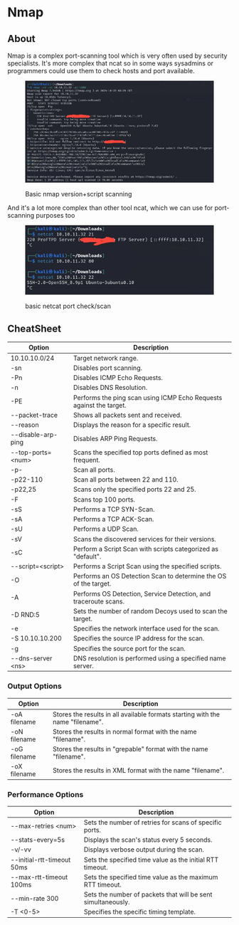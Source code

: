 # Nmap

## About

Nmap is a complex port-scanning tool which is very often used by security specialists. It's more complex that ncat so in some ways sysadmins or programmers could use them to check hosts and port available.

<figure><img src="../.gitbook/assets/photo_2024-10-22_15-37-44.jpg" alt=""><figcaption><p>Basic nmap version+script scanning</p></figcaption></figure>

And it's a lot more complex than other tool ncat, which we can use for port-scanning purposes too

<figure><img src="../.gitbook/assets/image (1).png" alt=""><figcaption><p>basic netcat port check/scan</p></figcaption></figure>

## CheatSheet

| Option             | Description                                                         |
| ------------------ | ------------------------------------------------------------------- |
| 10.10.10.0/24      | Target network range.                                               |
| -sn                | Disables port scanning.                                             |
| -Pn                | Disables ICMP Echo Requests.                                        |
| -n                 | Disables DNS Resolution.                                            |
| -PE                | Performs the ping scan using ICMP Echo Requests against the target. |
| --packet-trace     | Shows all packets sent and received.                                |
| --reason           | Displays the reason for a specific result.                          |
| --disable-arp-ping | Disables ARP Ping Requests.                                         |
| --top-ports=\<num> | Scans the specified top ports defined as most frequent.             |
| -p-                | Scan all ports.                                                     |
| -p22-110           | Scan all ports between 22 and 110.                                  |
| -p22,25            | Scans only the specified ports 22 and 25.                           |
| -F                 | Scans top 100 ports.                                                |
| -sS                | Performs a TCP SYN-Scan.                                            |
| -sA                | Performs a TCP ACK-Scan.                                            |
| -sU                | Performs a UDP Scan.                                                |
| -sV                | Scans the discovered services for their versions.                   |
| -sC                | Perform a Script Scan with scripts categorized as "default".        |
| --script=\<script> | Performs a Script Scan using the specified scripts.                 |
| -O                 | Performs an OS Detection Scan to determine the OS of the target.    |
| -A                 | Performs OS Detection, Service Detection, and traceroute scans.     |
| -D RND:5           | Sets the number of random Decoys used to scan the target.           |
| -e                 | Specifies the network interface used for the scan.                  |
| -S 10.10.10.200    | Specifies the source IP address for the scan.                       |
| -g                 | Specifies the source port for the scan.                             |
| --dns-server \<ns> | DNS resolution is performed using a specified name server.          |

### Output Options

| Option       | Description                                                                    |
| ------------ | ------------------------------------------------------------------------------ |
| -oA filename | Stores the results in all available formats starting with the name "filename". |
| -oN filename | Stores the results in normal format with the name "filename".                  |
| -oG filename | Stores the results in "grepable" format with the name "filename".              |
| -oX filename | Stores the results in XML format with the name "filename".                     |

### Performance Options

| Option                     | Description                                                  |
| -------------------------- | ------------------------------------------------------------ |
| --max-retries \<num>       | Sets the number of retries for scans of specific ports.      |
| --stats-every=5s           | Displays the scan's status every 5 seconds.                  |
| -v/-vv                     | Displays verbose output during the scan.                     |
| --initial-rtt-timeout 50ms | Sets the specified time value as the initial RTT timeout.    |
| --max-rtt-timeout 100ms    | Sets the specified time value as the maximum RTT timeout.    |
| --min-rate 300             | Sets the number of packets that will be sent simultaneously. |
| -T <0-5>                   | Specifies the specific timing template.                      |
